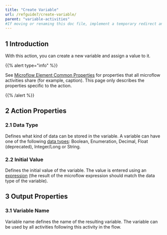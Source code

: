 ```yaml
---
title: "Create Variable"
url: /refguide7/create-variable/
parent: "variable-activities"
#If moving or renaming this doc file, implement a temporary redirect and let the respective team know they should update the URL in the product. See Mapping to Products for more details.
---
```


## 1 Introduction

With this action, you can create a new variable and assign a value to it.

{{% alert type="info" %}}

See [Microflow Element Common Properties](/refguide7/microflow-element-common-properties/) for properties that all microflow activities share (for example, caption). This page only describes the properties specific to the action.

{{% /alert %}}

## 2 Action Properties

### 2.1 Data Type

Defines what kind of data can be stored in the variable. A variable can have one of the following [data types](/refguide7/data-types/): Boolean, Enumeration, Decimal, Float (deprecated), Integer/Long or String.

### 2.2 Initial Value

Defines the initial value of the variable. The value is entered using an [expression](/refguide7/expressions/) (the result of the microflow expression should match the data type of the variable).

## 3 Output Properties

### 3.1 Variable Name

Variable name defines the name of the resulting variable. The variable can be used by all activities following this activity in the flow.
